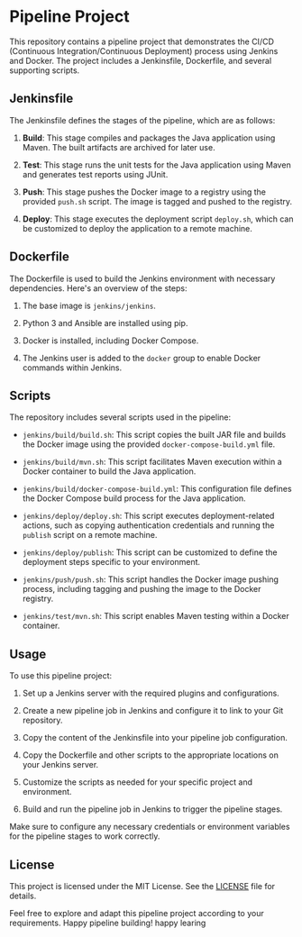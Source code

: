 # Pipeline Project

This repository contains a pipeline project that demonstrates the CI/CD (Continuous Integration/Continuous Deployment) process using Jenkins and Docker. The project includes a Jenkinsfile, Dockerfile, and several supporting scripts.

## Jenkinsfile

The Jenkinsfile defines the stages of the pipeline, which are as follows:

1. **Build**: This stage compiles and packages the Java application using Maven. The built artifacts are archived for later use.

2. **Test**: This stage runs the unit tests for the Java application using Maven and generates test reports using JUnit.

3. **Push**: This stage pushes the Docker image to a registry using the provided `push.sh` script. The image is tagged and pushed to the registry.

4. **Deploy**: This stage executes the deployment script `deploy.sh`, which can be customized to deploy the application to a remote machine.

## Dockerfile

The Dockerfile is used to build the Jenkins environment with necessary dependencies. Here's an overview of the steps:

1. The base image is `jenkins/jenkins`.

2. Python 3 and Ansible are installed using pip.

3. Docker is installed, including Docker Compose.

4. The Jenkins user is added to the `docker` group to enable Docker commands within Jenkins.

## Scripts

The repository includes several scripts used in the pipeline:

- `jenkins/build/build.sh`: This script copies the built JAR file and builds the Docker image using the provided `docker-compose-build.yml` file.

- `jenkins/build/mvn.sh`: This script facilitates Maven execution within a Docker container to build the Java application.

- `jenkins/build/docker-compose-build.yml`: This configuration file defines the Docker Compose build process for the Java application.

- `jenkins/deploy/deploy.sh`: This script executes deployment-related actions, such as copying authentication credentials and running the `publish` script on a remote machine.

- `jenkins/deploy/publish`: This script can be customized to define the deployment steps specific to your environment.

- `jenkins/push/push.sh`: This script handles the Docker image pushing process, including tagging and pushing the image to the Docker registry.

- `jenkins/test/mvn.sh`: This script enables Maven testing within a Docker container.

## Usage

To use this pipeline project:

1. Set up a Jenkins server with the required plugins and configurations.

2. Create a new pipeline job in Jenkins and configure it to link to your Git repository.

3. Copy the content of the Jenkinsfile into your pipeline job configuration.

4. Copy the Dockerfile and other scripts to the appropriate locations on your Jenkins server.

5. Customize the scripts as needed for your specific project and environment.

6. Build and run the pipeline job in Jenkins to trigger the pipeline stages.

Make sure to configure any necessary credentials or environment variables for the pipeline stages to work correctly.

## License

This project is licensed under the MIT License. See the [LICENSE](LICENSE) file for details.

Feel free to explore and adapt this pipeline project according to your requirements. Happy pipeline building!
happy learing
